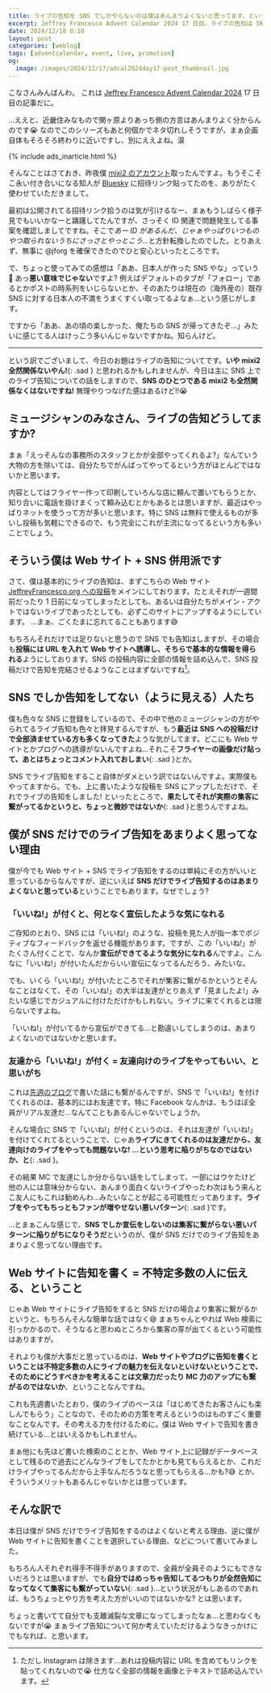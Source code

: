 ```yaml
---
title: ライブの告知を SNS でしかやらないのは僕はあんまりよくないと思ってます、という話
excerpt: Jeffrey Francesco Advent Calendar 2024 17 日目。ライブの告知は SNS だけじゃなくてちゃんと Web サイトやブログのようなオープンな媒体でやった方がいいと思ってまして、今日はそう思う理由を書いてみました。
date: 2024/12/18 0:10
layout: post
categories: [weblog]
tags: [adventcalendar, event, live, promotion]
og:
  image: /images/2024/12/17/adcal2024day17-post_thumbnail.jpg
---
```


こなさんみんばんわ。
これは [Jeffrey Francesco Advent Calendar 2024][adcal] 17 日目の記事だに。

…ええと、近畿住みなもので関ヶ原よりあっち側の方言はあんまりよく分からんのです😭 なのでこのシリーズもあと何個かでネタ切れしそうですが、まぁ企画自体もそろそろ終わりに近いですし、別にええよね。涙

[adcal]: https://adventar.org/calendars/10886

{% include ads_inarticle.html %}


そんなことはさておき、昨夜僕 [mixi2 のアカウント][mixi2]取ったんですよ。もうそこそこ永い付き合いになる知人が [Bluesky][] に招待リンク貼ってたのを、ありがたく使わせていただきまして。

最初は公開されてる招待リンク拾うのは気が引けるなー、まぁもうしばらく様子見でもいいかなーと躊躇してたんですが、さっそく ID 関連で問題発生してる事案を確認しましてですね。そこで<i>あー ID があるんだ、じゃぁやっぱりいつものやつ取られないうちにさっさとやっとこう…</i>と方針転換したのでした。とりあえず、無事に @jforg を確保できたのでひと安心といったところです。

[mixi2]: https://mixi.social/@jforg
[Bluesky]: https://bsky.app/

で、ちょっと使ってみての感想は「ああ、日本人が作った SNS やな」っていう🤣 あっ**悪い意味でじゃない**ですよ? 例えばデフォルトのタブが「フォロー」であるとかポストの時系列をいじらないとか、そのあたりは現在の（海外産の）既存 SNS に対する日本人の不満をうまくすくい取ってるよなぁ…という感じがします。

ですから「ああ、あの頃の楽しかった、俺たちの SNS が帰ってきたぞ…」みたいに感じてる人はけっこう多いんじゃないですかね。知らんけど。

- - -

という訳でございまして、今日のお題はライブの告知についてです。**いや mixi2 全然関係ないやん!**{: .sad } と思われるかもしれませんが、今日は主に SNS 上でのライブ告知についての話をしますので、**SNS のひとつである mixi2 も全然関係なくはないですね!** 無理やりつなげた感はあるけど!!😭


## ミュージシャンのみなさん、ライブの告知どうしてますか?

まぁ「えっそんなの事務所のスタッフとかが全部やってくれるよ?」なんていう大物の方を除いては、自分たちでがんばってやってるという方がほとんどではないかと思います。

内容としてはフライヤー作って印刷していろんな店に頼んで置いてもらうとか、知り合いに電話を掛けまくって頼み込むとかもあるとは思いますが、最近はやっぱりネットを使うって方が多いと思います。特に SNS は無料で使えるものが多いし投稿も気軽にできるので、もう完全にこれが主流になってるという方も多いことでしょう。


## そういう僕は Web サイト + SNS 併用派です

さて、僕は基本的にライブの告知は、まずこちらの Web サイト [JeffreyFrancesco.org への投稿][info]をメインにしております。たとえそれが一週間前だったり 1 日前になってしまったとしても、あるいは自分たちがメイン・アクトではないライブであったとしても、必ずこのサイトにアップするようにしています。
…まぁ、ごくたまに忘れてることもあります😅

[info]: /info/

もちろんそれだけでは足りないと思うので SNS でも告知はしますが、その場合も**投稿には URL を入れて Web サイトへ誘導し、そちらで基本的な情報を得られる**ようにしております。SNS の投稿内容に全部の情報を詰め込んで、SNS 投稿だけで告知を完結させるようなことはまずないですね[^1]。

[^1]: ただし Instagram は除きます…あれは投稿内容に URL を含めてもリンクを貼ってくれないので😭 仕方なく全部の情報を画像とテキストで詰め込んでいます。


## SNS でしか告知をしてない（ように見える）人たち

僕も色々な SNS に登録をしているので、その中で他のミュージシャンの方がやられてるライブ告知も色々と拝見するんですが、もう**最近は SNS への投稿だけで全部済ませている方も多くなってきた**ような気がしてます。どこにも Web サイトとかブログへの誘導がないんですよね…それこそ**フライヤーの画像だけ貼って、あとはちょっとコメント入れておしまい**{: .sad }とか。

SNS でライブ告知をすること自体がダメという訳ではないんですよ。実際僕もやってますから。でも、上に書いたような投稿を SNS にアップしただけで、それでライブの告知をしました! といったところで、**果たしてそれが実際の集客に繋がってるかというと、ちょっと微妙ではないか**{: .sad }と思うんですよね。


## 僕が SNS だけでのライブ告知をあまりよく思ってない理由

僕が今でも Web サイト + SNS でライブ告知をするのは単純にその方がいいと思っているからなんですが、逆にいえば **SNS だけでライブ告知するのはあまりよくないと思っている**ということでもあります。なぜでしょう?

### 「いいね!」が付くと、何となく宣伝したような気になれる

ご存知のとおり、SNS には「いいね!」のような、投稿を見た人が指一本でポジティブなフィードバックを返せる機能があります。ですが、この「いいね!」がたくさん付くことで、なんか**宣伝ができてるような気分になれる**んですよ。こんなに「いいね!」が付いたんだからいい宣伝になってるんだろう、みたいな。

でも、いくら「いいね!」が付いたところでそれが集客に繋がるかというとそんなことはなくて、その「いいね!」の大半は友達がとりあえず「見ましたよ!」みたいな感じでカジュアルに付けただけかもしれない。ライブに来てくれるとは限らないですよね。

「いいね!」が付いてるから宣伝ができてる…と勘違いしてしまうのは、あまりよくないのではないかと思います。

### 友達から「いいね!」が付く = 友達向けのライブをやってもいい、と思いがち

これは[先週のブログ][1210]で書いた話にも繋がるんですが、SNS で「いいね!」を付けてくれるのは、基本的にはお友達です。特に Facebook なんかは、もうほぼ全員がリアル友達だ…なんてこともあるんじゃないでしょうか。

[1210]: /weblog/2024121001/ "僕がライブで MC をする時に、必ず心がけていること 3 つ"

そんな場合に SNS で「いいね!」が付くというのは、それは友達が「いいね!」を付けてくれてるということで、じゃあ**ライブにきてくれるのは友達だから、友達向けのライブをやっても問題ないな! …という思考に陥りがちなのではないか、と**{: .sad }。

その結果 MC で友達にしか分からない話をしてしまって、一部にはウケたけど他の人には意味分からない、あんまり面白くないライブやったわ次はもう来んとこ友人にもこれは勧めんわ…みたいなことが起こる可能性だってあります。**ライブをやってもちっともファンが増やせない悪いパターン**{: .sad }です。

…とまぁこんな感じで、**SNS でしか宣伝をしないのは集客に繋がらない悪いパターンに陥りがちになりそうだ**というのが、僕が SNS だけでのライブ告知をあまりよく思ってない理由です。


## Web サイトに告知を書く = 不特定多数の人に伝える、ということ

じゃあ Web サイトにライブ告知をすると SNS だけの場合より集客に繋がるかというと、もちろんそんな簡単な話ではなく😅 まぁちゃんとやれば Web 検索に引っかかるので、そうなると思わぬところから集客の芽が出てくるという可能性はありますが。

それよりも僕が大事だと思っているのは、**Web サイトやブログに告知を書くということは不特定多数の人にライブの魅力を伝えないといけないということで、そのためにどうすべきかを考えることは文章力だったり MC 力のアップにも繋がるのではないか**、ということなんですね。

これも先週書いたとおり、僕のライブのベースは「はじめてきたお客さんにも楽しんでもらう」ことなので、そのための方策を考えるというのはものすごく重要なことなんです。その考える力を付けるために。僕は Web サイトで告知を書き続けている…とはいえるかもしれません。

まぁ他にも先ほど書いた検索のこととか、Web サイト上に記録がデータベースとして残るので過去にどんなライブをしてたかとかも見てもらえるとか、これだけライブやってるんだから上手なんだろうなと思ってもらえる…かも?😅 とか、そういうメリットもあるんじゃないかとは思っています。


## そんな訳で

本日は僕が SNS だけでライブ告知をするのはよくないと考える理由、逆に僕が Web サイトに告知を書くことを選択している理由、などについて書いてみました。

もちろん人それぞれ得手不得手がありますので、全員が全員そのようにもできないだろうとは思いますが、でも**自分ではめっちゃ告知してるつもりが全然告知になってなくて集客にも繋がっていない**{: .sad }…という状況がもしあるのであれば、もうちょっとやり方を考えた方がいいのではないかな? とは思います。

ちょっと書いてて自分でも支離滅裂な文章になってしまったなぁ…と思わなくもないですが😭 まぁライブ告知について何か考えていただけるようなきっかけにでもなれば、と思います。

